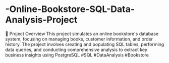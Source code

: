 # -Online-Bookstore-SQL-Data-Analysis-Project
📌 Project Overview This project simulates an online bookstore's database system, focusing on managing books, customer information, and order history. The project involves creating and populating SQL tables, performing data queries, and conducting comprehensive analysis to extract key business insights using PostgreSQL #SQL #DataAnalysis #Bookstore
